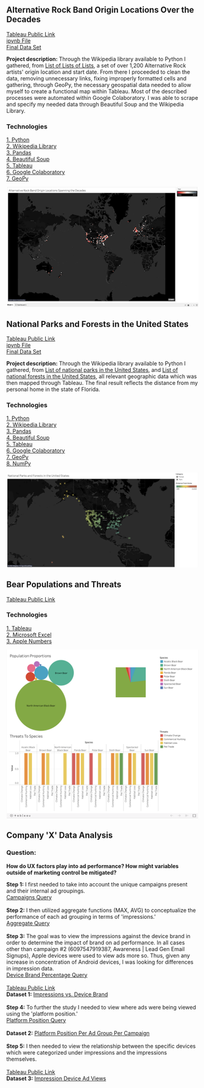 ## Alternative Rock Band Origin Locations Over the Decades

<a href="https://public.tableau.com/profile/hunter.walker#!/vizhome/AltRock/Sheet1?publish=yes">Tableau Public Link</a>
<br>
[ipynb File](pdf/AltRock.ipynb)
<br>
[Final Data Set](pdf/geospatial.pdf)

**Project description:** Through the Wikipedia library available to Python I gathered, from <a href="https://en.wikipedia.org/wiki/List_of_lists_of_lists">List of Lists of Lists</a>,
a set of over 1,200 Alternative Rock artists' origin location and start date. From there I proceeded to clean the data, removing unnecessary links, 
fixing improperly formatted cells and gathering, through GeoPy, the necessary geospatial data needed to allow myself to create a functional map within Tableau.
Most of the described processes were automated within Google Colaboratory. I was able to scrape and specify my needed data through Beautiful Soup and the Wikipedia
Library.

### Technologies 
<p>
 <a href="https://www.python.org">1. Python</a>
  <br>
 <a href="https://pypi.org/project/wikipedia/">2. Wikipedia Library</a>
  <br>
 <a href="https://pandas.pydata.org">3. Pandas</a>
  <br>
 <a href="https://www.crummy.com/software/BeautifulSoup/">4. Beautiful Soup</a> 
  <br>
 <a href="https://www.tableau.com">5. Tableau</a>  
  <br>
 <a href="https://colab.research.google.com/notebooks/intro.ipynb#recent=true">6. Google Colaboratory</a>   
  <br>
   <a href="https://geopy.readthedocs.io/en/stable/">7. GeoPy</a>  
  <br>
</p>  

<img src="images/altrockmap.png?raw=true"/>

## National Parks and Forests in the United States

<a href="https://public.tableau.com/profile/hunter.walker#!/vizhome/NatlParks_Forests/Sheet1?publish=yes">Tableau Public Link</a>
<br>
[ipynb File](pdf/NatlParksForests.ipynb)
<br>
[Final Data Set](pdf/Parks_Forests.pdf)

**Project description:** Through the Wikipedia library available to Python I gathered, from <a href="https://en.wikipedia.org/wiki/List_of_national_parks_of_the_United_States">List of national parks in the United States</a>, and <a href="https://en.wikipedia.org/wiki/List_of_national_forests_of_the_United_States">List of national forests in the United States</a>, all relevant geographic data which was then mapped through Tableau. The final result reflects the distance from my personal home in the state of Florida.

### Technologies 
<p>
 <a href="https://www.python.org">1. Python</a>
  <br>
 <a href="https://pypi.org/project/wikipedia/">2. Wikipedia Library</a>
  <br>
 <a href="https://pandas.pydata.org">3. Pandas</a>
  <br>
 <a href="https://www.crummy.com/software/BeautifulSoup/">4. Beautiful Soup</a> 
  <br>
 <a href="https://www.tableau.com">5. Tableau</a>  
  <br>
 <a href="https://colab.research.google.com/notebooks/intro.ipynb#recent=true">6. Google Colaboratory</a>   
  <br>
   <a href="https://geopy.readthedocs.io/en/stable/">7. GeoPy</a>  
  <br>
 <a href="https://numpy.org">8. NumPy</a>  
  <br>
</p>  

<img src="images/Screen Shot 2021-03-28 at 5.42.42 PM.png"/>

## Bear Populations and Threats

<a href="https://public.tableau.com/profile/hunter.walker#!/vizhome/BearStatus/Dashboard1">Tableau Public Link</a>
<br>

### Technologies 
<p>
 <a href="https://www.tableau.com">1. Tableau</a>  
  <br>
 <a href="https://www.microsoft.com/en-us/microsoft-365/excel">2. Microsoft Excel</a>  
  <br>
   <a href="https://www.apple.com/numbers/">3. Apple Numbers</a>  
  <br>
 </p>
  
 <img src="images/bears.png"/>
 
## Company 'X' Data Analysis

### Question:
**How do UX factors play into ad performance? How might variables outside of marketing control be mitigated?**

**Step 1:** I first needed to take into account the unique campaigns present and their internal ad groupings. 
<br>
[Campaigns Query](images/Distinct_Campaigns.png)
<br>
<br>
**Step 2:** I then utilized aggregate functions (MAX, AVG) to conceptualize the performance of each ad grouping in terms of 'impressions.'
<br>
[Aggregate Query](images/Average_Impressions_Per_Ad_Group.png)
<br>
<br>
**Step 3:** The goal was to view the impressions against the device brand in order to determine the impact of brand on ad performance. In all cases other than campaign #2 (6097547919387, Awareness | Lead Gen Email Signups), Apple devices were used to view ads more so. Thus, given any increase in concentration of Android devices, I was looking for differences in impression data. 
<br>
[Device Brand Percentage Query](images/Device_For_Percentage.png)
<br>
<br>
<a href="https://public.tableau.com/profile/hunter.walker#!/vizhome/BrandImpactonImpressions/Dashboard1?publish=yes">Tableau Public Link</a>
<br>
**Dataset 1:** [Impressions vs. Device Brand](pdf/companyX_impressions_vs_brand.pdf)
<br>
<br>
**Step 4:** To further the study I needed to view where ads were being viewed using the 'platform position.'
<br>
[Platform Position Query](images/platform_position_q.png)
<br>
<br>
**Dataset 2:** [Platform Position Per Ad Group Per Campaign](pdf/companyX_platform_position_perAdGroup_perCampaign.pdf)
<br>
<br>
**Step 5:** I then needed to view the relationship between the specific devices which were categorized under impressions and the impressions themselves. 
<br>
<br>
<a href="https://public.tableau.com/profile/hunter.walker#!/vizhome/CompanyXUXAnalysis/Story1?publish=yes">Tableau Public Link</a>
<br>
**Dataset 3:** [Impression Device Ad Views](pdf/companyX_impressionDevice.pdf)
<br>
<br>
  

